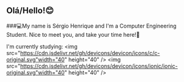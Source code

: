 ## Olá/Hello!😊
###💻My name is Sérgio Henrique and I'm a Computer Engineering Student. Nice to meet you, and take your time here!🦾

I'm currently studying:
<img src="https://cdn.jsdelivr.net/gh/devicons/devicon/icons/c/c-original.svg"width="40" height="40" /> <img src="https://cdn.jsdelivr.net/gh/devicons/devicon/icons/ionic/ionic-original.svg"width="40" height="40" />
<!--
**TheSergioHenrique/TheSergioHenrique** is a ✨ _special_ ✨ repository because its `README.md` (this file) appears on your GitHub profile.

Here are some ideas to get you started:

- 🔭 I’m currently working on ...
- 🌱 I’m currently learning ...
- 👯 I’m looking to collaborate on ...
- 🤔 I’m looking for help with ...
- 💬 Ask me about ...
- 📫 How to reach me: ...
- 😄 Pronouns: ...
- ⚡ Fun fact: ...
-->
